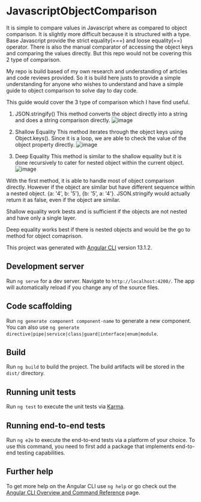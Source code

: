 # JavascriptObjectComparison
It is simple to compare values in Javascript where as compared to object comparison. It is slightly more difficult because it is structured with a type. 
Base Javascript provide the strict equality(===) and loose equality(==) operator. There is also the manual comparator of accessing the object keys and comparing the values directly. But this repo would not be covering this 2 type of comparison. 

My repo is build based of my own research and understanding of articles and code reviews provided. So it is build here justs to provide a simple understanding for anyone who wishes to understand and have a simple guide to object comparison to solve day to day code. 

This guide would cover the 3 type of comparison which I have find useful. 

1. JSON.stringify()
   This method converts the object directly into a string and does a string comparison directly. 
  ![image](https://user-images.githubusercontent.com/61023335/159129721-11a1329d-d568-493f-bed4-708d1ed6788f.png)

2. Shallow Equality 
   This method iterates through the object keys using Object.keys(). Since it is a loop, we are able to check the value of the object property directly. 
   ![image](https://user-images.githubusercontent.com/61023335/159129741-accdd1ba-27fd-4df6-b887-6fd6ca707446.png)

3. Deep Equality 
   This method is similar to the shallow equality but it is done recursively to cater for nested object within the current object. 
   ![image](https://user-images.githubusercontent.com/61023335/159129759-6145f8b5-55ae-4040-97c8-7c1e6e6ae66d.png)

With the first method, it is able to handle most of object comparison directly. However if the object are similar but have different sequence within a nested object.  {a: '4', b: '5'}, {b: '5', a: '4'}. JSON.stringify would actually return it as false, even if the object are similar.

Shallow equality work bests and is sufficient if the objects are not nested and have only a single layer. 

Deep equality works best if there is nested objects and would be the go to method for object comaprison. 

This project was generated with [Angular CLI](https://github.com/angular/angular-cli) version 13.1.2.

## Development server

Run `ng serve` for a dev server. Navigate to `http://localhost:4200/`. The app will automatically reload if you change any of the source files.

## Code scaffolding

Run `ng generate component component-name` to generate a new component. You can also use `ng generate directive|pipe|service|class|guard|interface|enum|module`.

## Build

Run `ng build` to build the project. The build artifacts will be stored in the `dist/` directory.

## Running unit tests

Run `ng test` to execute the unit tests via [Karma](https://karma-runner.github.io).

## Running end-to-end tests

Run `ng e2e` to execute the end-to-end tests via a platform of your choice. To use this command, you need to first add a package that implements end-to-end testing capabilities.

## Further help

To get more help on the Angular CLI use `ng help` or go check out the [Angular CLI Overview and Command Reference](https://angular.io/cli) page.
